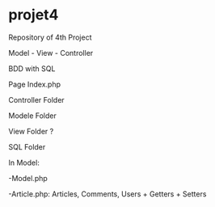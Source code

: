 # projet4

Repository of 4th Project

Model - View - Controller

BDD with SQL

Page Index.php

Controller Folder

Modele Folder

View Folder ?

SQL Folder

In Model:

-Model.php

-Article.php: Articles, Comments, Users + Getters + Setters

